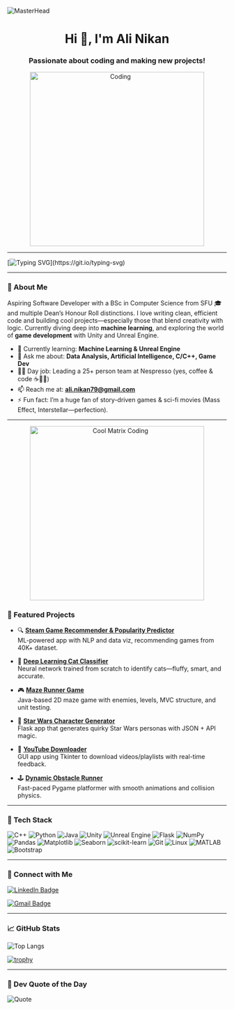 ![MasterHead](https://user-images.githubusercontent.com/58959408/232639433-cb0aea21-66f0-4508-a771-85e2089c5a87.gif)

<h1 align="center">Hi 👋, I'm Ali Nikan</h1>
<h3 align="center">Passionate about coding and making new projects!</h3>

<p align="center">
  <img alt="Coding" width="400" src="https://i.pinimg.com/originals/e4/26/70/e426702edf874b181aced1e2fa5c6cde.gif">
</p>

---

[![Typing SVG](https://readme-typing-svg.demolab.com?font=Fira+Code&duration=3000&pause=1000&color=9F79EE&center=true&vCenter=true&width=435&lines=Aspiring+Software+Developer;ML+Enthusiast+%7C+Gamer+at+Heart;Builder+of+Cool+Things!)](https://git.io/typing-svg)

---

### 🧠 About Me

Aspiring Software Developer with a BSc in Computer Science from SFU 🎓 and multiple Dean’s Honour Roll distinctions. I love writing clean, efficient code and building cool projects—especially those that blend creativity with logic. Currently diving deep into **machine learning**, and exploring the world of **game development** with Unity and Unreal Engine.

- 🌱 Currently learning: **Machine Learning & Unreal Engine**
- 💬 Ask me about: **Data Analysis, Artificial Intelligence, C/C++, Game Dev**
- 🧑‍💼 Day job: Leading a 25+ person team at Nespresso (yes, coffee & code ☕👨‍💻)
- 📫 Reach me at: **ali.nikan79@gmail.com**
- ⚡ Fun fact: I’m a huge fan of story-driven games & sci-fi movies (Mass Effect, Interstellar—perfection).

---

<p align="center">
  <img alt="Cool Matrix Coding" width="400" src="https://i.gifer.com/5TMy.gif">
</p>

### 🚀 Featured Projects

- 🔍 **[Steam Game Recommender & Popularity Predictor](https://github.com/alinikan/GameRecommender.git)**  
  ML-powered app with NLP and data viz, recommending games from 40K+ dataset.

- 🧠 **[Deep Learning Cat Classifier](https://github.com/alinikan/Cat-Identifier.git)**  
  Neural network trained from scratch to identify cats—fluffy, smart, and accurate.

- 🎮 **[Maze Runner Game](https://github.com/alinikan/MazeRunner.git)**  
  Java-based 2D maze game with enemies, levels, MVC structure, and unit testing.

- 🌌 **[Star Wars Character Generator](https://github.com/alinikan/star-wars-character-generator.git)**  
  Flask app that generates quirky Star Wars personas with JSON + API magic.

- 🎥 **[YouTube Downloader](https://github.com/alinikan/YouTube-Downloader.git)**  
  GUI app using Tkinter to download videos/playlists with real-time feedback.

- 🕹️ **[Dynamic Obstacle Runner](https://github.com/alinikan/My-First-2D-Game.git)**  
  Fast-paced Pygame platformer with smooth animations and collision physics.

---

### 🧰 Tech Stack

![C++](https://img.shields.io/badge/C++-00599C?style=for-the-badge&logo=cplusplus&logoColor=white)
![Python](https://img.shields.io/badge/Python-3670A0?style=for-the-badge&logo=python&logoColor=white)
![Java](https://img.shields.io/badge/Java-ED8B00?style=for-the-badge&logo=java&logoColor=white)
![Unity](https://img.shields.io/badge/Unity-000000?style=for-the-badge&logo=unity&logoColor=white)
![Unreal Engine](https://img.shields.io/badge/Unreal-Engine-black?style=for-the-badge&logo=unrealengine&logoColor=white)
![Flask](https://img.shields.io/badge/Flask-000000?style=for-the-badge&logo=flask&logoColor=white)
![NumPy](https://img.shields.io/badge/NumPy-013243?style=for-the-badge&logo=numpy&logoColor=white)
![Pandas](https://img.shields.io/badge/Pandas-150458?style=for-the-badge&logo=pandas&logoColor=white)
![Matplotlib](https://img.shields.io/badge/Matplotlib-11557c?style=for-the-badge&logo=matplotlib&logoColor=white)
![Seaborn](https://img.shields.io/badge/Seaborn-4C72B0?style=for-the-badge&logo=python&logoColor=white)
![scikit-learn](https://img.shields.io/badge/Scikit_Learn-F7931E?style=for-the-badge&logo=scikit-learn&logoColor=white)
![Git](https://img.shields.io/badge/Git-F05032?style=for-the-badge&logo=git&logoColor=white)
![Linux](https://img.shields.io/badge/Linux-FCC624?style=for-the-badge&logo=linux&logoColor=black)
![MATLAB](https://img.shields.io/badge/MATLAB-orange?style=for-the-badge&logo=mathworks&logoColor=white)
![Bootstrap](https://img.shields.io/badge/Bootstrap-563D7C?style=for-the-badge&logo=bootstrap&logoColor=white)

---

### 🤝 Connect with Me

<p align="left">
  <a href="https://www.linkedin.com/in/alinikan79/" target="_blank">
    <img src="https://img.shields.io/badge/LinkedIn-Ali%20Nikan-blue?style=for-the-badge&logo=linkedin&logoColor=white" alt="LinkedIn Badge"/>
  </a>
</p>

<p align="left">
  <a href="mailto:ali.nikan79@gmail.com">
    <img src="https://img.shields.io/badge/Gmail-ali.nikan79@gmail.com-D14836?style=for-the-badge&logo=gmail&logoColor=white" alt="Gmail Badge"/>
  </a>
</p>

---

### 📈 GitHub Stats

![Top Langs](https://github-readme-stats.vercel.app/api/top-langs/?username=alinikan&hide=Jupyter%20Notebook&show_icons=true&theme=dracula)

[![trophy](https://github-profile-trophy.vercel.app/?username=alinikan&theme=dracula&margin-w=15)](https://github.com/ryo-ma/github-profile-trophy)

---

### 💬 Dev Quote of the Day

![Quote](https://quotes-github-readme.vercel.app/api?type=horizontal&theme=dracula)
